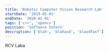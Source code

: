 ```yaml
---
title: 'Robotic Computer Vision Research Lab'
startDate: '2019-05-01'
endDate: '2020-01-01'
tags: ['c++', 'opencv']
position: 'Software Intern'
description: ['blah', 'blahasd', 'blasdfasf'] 
---
```


RCV Laba